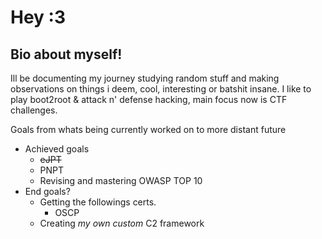 # Hey :3
## Bio about myself!

Ill be documenting my journey studying random stuff and making observations on things i deem, cool, interesting or batshit insane.
I like to play boot2root & attack n' defense hacking, main focus now is CTF challenges.

Goals from whats being currently worked on to more distant future
- Achieved goals
  	- ~~eJPT~~
  	- PNPT
  - Revising and mastering OWASP TOP 10
- End goals?
	- Getting the followings certs.
  		- OSCP
	- Creating _my own custom_ C2 framework
